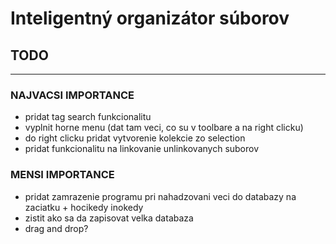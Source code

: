 # Inteligentný organizátor súborov


## TODO
-------

### NAJVACSI IMPORTANCE

* pridat tag search funkcionalitu
* vyplnit horne menu (dat tam veci, co su v toolbare a na right clicku)
* do right clicku pridat vytvorenie kolekcie zo selection
* pridat funkcionalitu na linkovanie unlinkovanych suborov

### MENSI IMPORTANCE

* pridat zamrazenie programu pri nahadzovani veci do databazy na zaciatku + hocikedy inokedy
* zistit ako sa da zapisovat velka databaza
* drag and drop?
